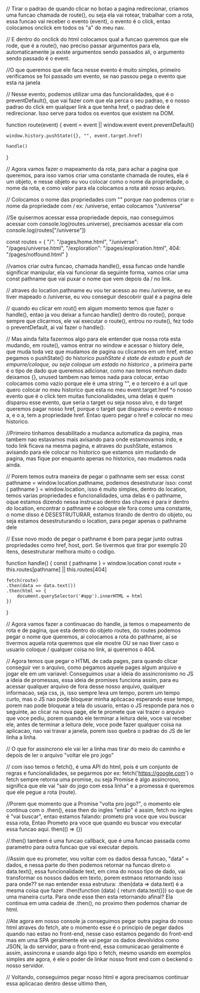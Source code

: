 // Tirar o padrao de quando clicar no botao a pagina redirecionar, criamos uma funcao chamada de route(), ou seja ela vai rotear, trabalhar com a rota, essa funcao vai receber o evento (event), o evento é o click, entao colocamos onclick em todos os "a" do meu nav.

// E dentro do onclick do html colocamos qual a funcao queremos que ele rode, que é a route(), nao preciso passar argumentos para ela, automaticamente ja existe argumentos sendo passados ali, o argumento sendo passado é o event.

//O que queremos que ele faca nesse evento é muito simples, primeiro verificamos se foi passado um evento, se nao passou pega o evento que esta na janela

// Nesse evento, podemos utilizar uma das funcionalidades, que é o preventDefault(), que vai fazer com que ela perca o seu padrao, e o nosso padrao do click em qualquer link a que tenha href, o padrao dele é redirecionar. Isso serve para todos os eventos que existem na DOM.



function route(event) {
    event = event || window.event
    event.preventDefault()

    window.history.pushState({}, "", event.target.href)

    handle()
}

// Agora vamos fazer o mapeamento da rota, para achar a pagina que queremos, para isso vamos criar uma constante chamada de routes, ela é um objeto, e nesse objeto eu vou colocar como o nome da propriedade, o nome da rota, e como valor para ela colocamos a rota até nosso arquivo.

// Colocamos o nome das propriedades com "" porque nao podemos criar o nome da propriedade com / ex: /universe, entao colocamos "/universe"

//Se quisermos acessar essa propriedade depois, nao conseguimos acessar com console.log(routes.universe), precisamos acessar ela com console.log(routes["/universe"])

const routes = {
    "/": "/pages/home.html",
    "/universe": "/pages/universe.html",
    "/exploration": "/pages/exploration.html",
    404: "/pages/notfound.html"
}

//vamos criar outra funcao, chamada handle(), essa funcao onde handle significar manipular, ela vai funcionar da seguinte forma, vamos criar uma const pathname que vai puxar o nome que vem depois da / no link.

// atraves do location.pathname eu vou ter acesso ao meu /universe, se eu tiver mapeado o /universe, eu vou conseguir descobrir qual é a pagina dele

// quando eu clicar em rout() em algum momento temos que fazer o handle(), entao ja vou deixar a funcao handle() dentro do route(), porque sempre que clicarmos, ele vai executar o route(), entrou no route(), fez todo o preventDefault, ai vai fazer o handle().

// Mas ainda falta fazermos algo para ele entender que nossa rota esta mudando, em route(), vamos entrar no window e acessar o history dele, que muda toda vez que mudamos de pagina ou clicamos em um href, entao pegamos o pushState() do historico *pushState é state de estado e push de empurre/coloque, ou seja coloque um estado no historico* , a primeira parte é o tipo de dado que queremos adicionar, como nao temos nenhum dado deixamos {}, unused tambem nao temos nada para colocar, entao colocamos como vazio porque ele é uma string "", e o terceiro é a url que quero colocar no meu historico que esta no meu event.target.href *o nosso evento que é o click tem muitas funcionalidades, uma delas é quem disparou esse evento, que seria o target ou seja nosso alvo, e do target queremos pagar nosso href, porque o target que disparou o evento é nosso a, e o a, tem a propriedade href. Entao quero pegar o href e colocar no meu historico.

//Primeiro tinhamos desabilitado a mudanca automatica da pagina, mas tambem nao estavamos mais avisando para onde estamovamos indo, e todo link ficava na mesma pagina, e atraves do pushState, estamos avisando para ele colocar no historico que estamos sim mudando de pagina, mas fique por enquanto apenas no historico, nao mudamos nada ainda.

// Porem temos outra maneira de pegar o pathname sem ser essa: const pathname = window.location.pathname, podemos desestruturar isso: const { pathname } = window.location, isso é muito simples, dentro do location, temos varias propriedades e funcionalidades, uma delas é o pathname, oque estamos dizendo nessa instrucao dentro das chaves é  para ir dentro do location, encontrar o pathname e coloque ele fora como uma constante, o nome disso é DESESTRUTURAR, estamos tirando de dentro do objeto, ou seja estamos desestruturando o location, para pegar apenas o pathname dele

// Esse novo modo de pegar o pathname é bom para pegar junto outras propriedades como href, host, port. Se tivermos que tirar por exemplo 20 itens, desestruturar melhora muito o codigo.

function handle() {
    const { pathname } = window.location
    const route = this.routes[pathname] || this.routes[404]

    fetch(route)
    .then(data => data.text())
    .then(html => {
        document.querySelector('#app').innerHTML = html
    })

}


// Agora vamos fazer a continuacao do handle, ja temos o mapeamento de rota e de pagina, que esta dentro do objeto routes, do routes podemos pegar o nome que queremos, ai colocamos a rota do pathname, ai se tivermos aquela rota queremos que ele mostre OU se nao tiver caso o usuario coloque / qualquer coisa no link, ai queremos o 404.

// Agora temos que pegar o HTML de cada pages, para quando clicar conseguir ver o arquivo, como pegamos aquele pages algum arquivo e jogar ele em um variavel: Conseguimos usar a ideia do assincronismo no JS a ideia de promessas, essa ideia de promises funciona assim, para eu acessar qualquer arquivo de fora desse nosso arquivo, qualquer informacao, seja css, js, isso sempre leva um tempo, porem um tempo curto, mas o JS nao pode bloquear minha aplicacao esperando esse tempo, porem nao pode bloquear a tela do usuario, entao o JS responde para nos o seguinte, ao clicar na nova page, ele te promete que vai trazer o arquivo que voce pediu, porem quando ele terminar a leitura dele, voce vai receber ele, antes de terminar a leitura dele, voce pode fazer qualquer coisa na aplicacao, nao vai travar a janela, porem isso quebra o padrao do JS de ler linha a linha.

// O que for assincrono ele vai ler a linha mas tirar do meio do caminho e depois de ler o arquivo "voltar ele pro jogo"

// com isso temos o fetch(), é uma API do html, pois é um conjunto de regras e funcionalidades, se pegarmos por ex: fetch('https://google.com') o fetch sempre retorna uma promise, ou seja Promise é algo assincrono, significa que ele vai "sair do jogo com essa linha" e a promessa é queremos que ele pegue a rota (route). 

//Porem que momento que a Promise "volta pro jogo?", o momento ele continua com o .then(), esse then do ingles "então" é assim, fetch no ingles é "vai buscar", entao estamos falando: prometo pra voce que vou buscar essa rota, Entao Prometo pra voce que quando eu buscar vou executar essa funcao aqui. then(() => {})

//.then() tambem é uma funcao callback, que é uma funcao passada como parametro para outra funcao que vai executar depois.

//Assim que eu prometer, vou voltar com os dados dessa funcao, "data" = dados, e nessa parte do then podemos retornar na funcao direto o data.text(), essa funcionalidade text, em cima do nosso tipo de dado, vai transformar os nossos dados em texto, porem estmaos retornando isso para onde?? se nao entender essa estrutura: .then(data => data.text) é a mesma coisa que fazer .then(function (data) { return data.text()}) so que de uma maneira curta. Para onde esse then esta retornando afinal? Ela continua em uma cadeia de .then(), no proximo then podemos chamar de html.

//Ate agora em nosso console ja conseguimos pegar outra pagina do nosso html atraves do fetch, ate o momento esse é o principio de pegar dados quando nao estao no front-end, nesse caso estamos pegando do front-end mas em uma SPA geralmente ele vai pegar os dados devolvidos como JSON, la do servidor, para o front-end, essa comunicacao geralmente é assim, assincrona e usando algo tipo o fetch, mesmo usando em exemplos simples ate agora, é ele o poder de linkar nosso front end com o beckend o nosso servidor.

// Voltando, conseguimos pegar nosso html e agora precisamos continuar essa aplicacao dentro desse ultimo then,  
